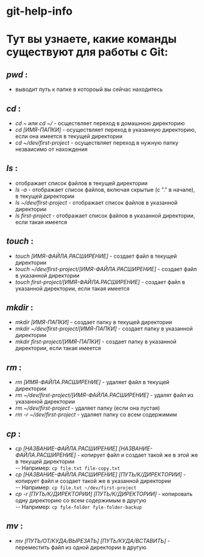 # git-help-info
# Тут вы узнаете, какие команды существуют для работы с Git:

## _pwd_ :

- выводит путь к папке в котороый вы сейчас находитесь

## _cd_ :

- _cd ~ или cd ~/_ - осществляет переход в домашнюю директорию  
- _cd [ИМЯ-ПАПКИ]_ - осуществляет переход в указанную директорию, если она имеется в текущей директории  
- _cd ~/dev/first-project_ - осуществляет переход в нужную папку незваисимо от нахождения  

## _ls_ :

- отображает список файлов в текущей директории  
- _ls -a_ - отображает список файлов, включая скрытые (с "." в начале), в текущей директории  
- _ls ~/dev/first-project_ - отображает список файлов в указанной директории  
- _ls first-project_ - отображает список файлов в указанной директории, если такая имеется  

## _touch_ :

- _touch [ИМЯ-ФАЙЛА.РАСШИРЕНИЕ]_ - создает файл в текущей директории  
- _touch ~/dev/first-project/[ИМЯ-ФАЙЛА.РАСШИРЕНИЕ]_ - создает файл в указанной директории  
- _touch first-project/[ИМЯ-ФАЙЛА.РАСШИРЕНИЕ]_ - создает файл в указанной директории, если такая имеется  

## _mkdir_ :

- _mkdir [ИМЯ-ПАПКИ]_ - создает папку в текущей директории  
- _mkdir ~/dev/first-project/[ИМЯ-ПАПКИ]_ - создает папку в указанной директории  
- _mkdir first-project/[ИМЯ-ПАПКИ]_ - создает папку в указанной директории, если такая имеется

## _rm_ :

- _rm [ИМЯ-ФАЙЛА.РАСШИРЕНИЕ]_ - удаляет файл в текущей директории  
- _rm ~/dev/first-project/[ИМЯ-ФАЙЛА.РАСШИРЕНИЕ]_ - удалят файл из указанной директории  
- _rm ~/dev/first-project_ - удаляет папку (если она пустая)  
- _rm -r ~/dev/first-project_ - удаляет папку со всем содержимим  

## _cp_ :

- _cp [НАЗВАНИЕ-ФАЙЛА.РАСШИРЕНИЕ] [НАЗВАНИЕ-ФАЙЛА.РАСШИРЕНИЕ]_ - копирует файл и создает такой же в этой же в текущей директории  
-- Например: ```cp file.txt file-copy.txt```  
- _cp [НАЗВАНИЕ-ФАЙЛА.РАСШИРЕНИЕ] [ПУТЬ/К/ДИРЕКТОРИИ]_ - копирует файл и создает такой же в указанной директории  
-- Например: ```cp file.txt ~/dev/first-project```  
- _cp -r [ПУТЬ/К/ДИРЕКТОРИИ] [ПУТЬ/К/ДИРЕКТОРИИ]_ - копировать одну директорию со всем содержимым в другую  
-- Например: ```cp fyle-folder fyle-folder-backup```  

## _mv_ :

- _mv [ПУТЬ/ОТ/КУДА/ВЫРЕЗАТЬ] [ПУТЬ/КУДА/ВСТАВИТЬ]_ - переместить файл из одной директории в другую